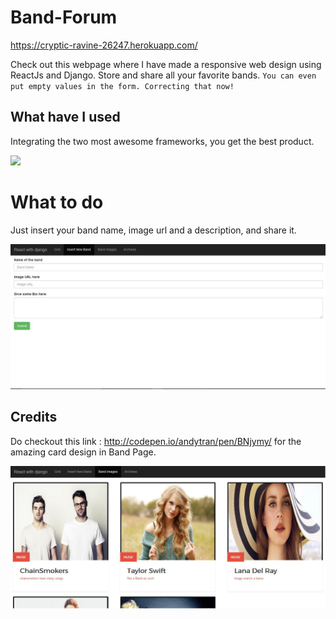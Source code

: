 # Band-Forum
https://cryptic-ravine-26247.herokuapp.com/

Check out this webpage where I have made a responsive web design using ReactJs and Django.
Store and share all your favorite bands. `You can even put empty values in the form. Correcting that now!`

## What have I used

Integrating the two most awesome frameworks, you get the best product.

<img src="http://blog.collectivecloudperu.com/wp-content/uploads/2016/04/drat-930x305.png" />

# What to do

Just insert your band name, image url and a description, and share it.

<img src="https://github.com/VinayakBagaria/Band-Forum/blob/master/assets/insert.JPG" />

## Credits

Do checkout this link : http://codepen.io/andytran/pen/BNjymy/ for the amazing card design in Band Page.

<img src="https://github.com/VinayakBagaria/Band-Forum/blob/master/assets/band%20images.JPG" />

